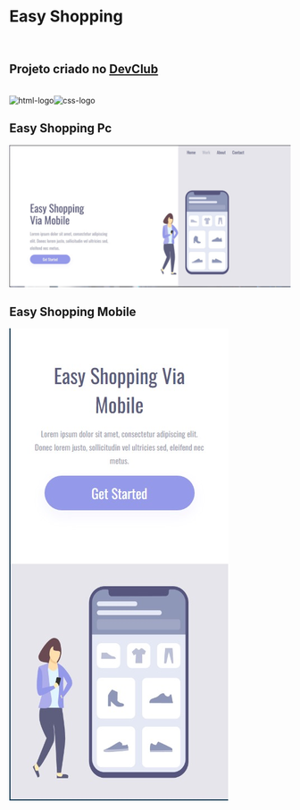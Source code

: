 <h1>Easy Shopping</h1>
<br>
<h2>Projeto criado no <a href="https://rodolfomori.com.br/devclub-comercial/">DevClub<a> </h2> 
<br>
<img src="https://img.shields.io/badge/HTML5-E34F26?style=for-the-badge&logo=html5&logoColor=white" alt="html-logo" /><img src="https://img.shields.io/badge/CSS3-1572B6?style=for-the-badge&logo=css3&logoColor=white" alt="css-logo"/> 
<h2>Easy Shopping Pc</h2>
<img src="https://github.com/vitorandrade222/primeiro-projeto-responsivo/blob/main/img/pc.jpg" alt="site-pc">
<h2>Easy Shopping Mobile</h2>
<img src="https://github.com/vitorandrade222/primeiro-projeto-responsivo/blob/main/img/mobile.jpg" alt="site-mobile">
